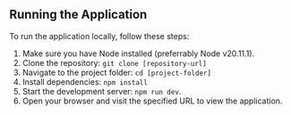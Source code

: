 ## Running the Application

To run the application locally, follow these steps:

1. Make sure you have Node installed (preferrably Node v20.11.1).
2. Clone the repository: `git clone [repository-url]`
3. Navigate to the project folder: `cd [project-folder]`
4. Install dependencies: `npm install`
5. Start the development server: `npm run dev`. 
6. Open your browser and visit the specified URL to view the application.